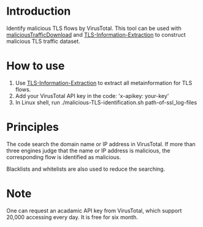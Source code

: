 # Introduction

Identify malicious TLS flows by VirusTotal.
This tool can be used with [maliciousTrafficDownload]([https://github.com/HeGaofeng/maliciousTrafficDownload](https://github.com/HeGaofeng/maliciousTrafficDownload)) and [TLS-Information-Extraction]([https://github.com/HeGaofeng/TLS-Information-Extraction](https://github.com/HeGaofeng/TLS-Information-Extraction)) to construct malicious TLS traffic dataset.

# How to use

1. Use  [TLS-Information-Extraction]([https://github.com/HeGaofeng/TLS-Information-Extraction](https://github.com/HeGaofeng/TLS-Information-Extraction))  to extract all metainformation for TLS flows.
2. Add your VirusTotal API key in the code: 'x-apikey: your-key'
3. In Linux shell, run ./malicious-TLS-identification.sh path-of-ssl_log-files

# Principles
The code search the domain name or IP address in VirusTotal. If more than three engines judge that the name or IP address is malicious, the corresponding flow is identified as malicious.

Blacklists and whitelists are also used to reduce the searching.

# Note
One can request an acadamic API key from VirusTotal, which support 20,000 accessing every day. It is free for six month.
